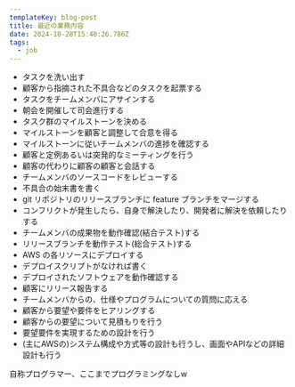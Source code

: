 ```yaml
---
templateKey: blog-post
title: 最近の業務内容
date: 2024-10-28T15:40:26.786Z
tags:
  - job
---
```


- タスクを洗い出す
- 顧客から指摘された不具合などのタスクを起票する
- タスクをチームメンバにアサインする
- 朝会を開催して司会進行する
- タスク群のマイルストーンを決める
- マイルストーンを顧客と調整して合意を得る
- マイルストーンに従いチームメンバの進捗を確認する
- 顧客と定例あるいは突発的なミーティングを行う
- 顧客の代わりに顧客の顧客と会話する
- チームメンバのソースコードをレビューする
- 不具合の始末書を書く
- git リポジトリのリリースブランチに feature ブランチをマージする
- コンフリクトが発生したら、自身で解決したり、開発者に解決を依頼したりする
- チームメンバの成果物を動作確認(結合テスト)する
- リリースブランチを動作テスト(総合テスト)する
- AWS の各リソースにデプロイする
- デプロイスクリプトがなければ書く
- デプロイされたソフトウェアを動作確認する
- 顧客にリリース報告する
- チームメンバからの、仕様やプログラムについての質問に応える
- 顧客から要望や要件をヒアリングする
- 顧客からの要望について見積もりを行う
- 要望要件を実現するための設計を行う
- (主にAWSの)システム構成や方式等の設計も行うし、画面やAPIなどの詳細設計も行う

自称プログラマー、ここまでプログラミングなしw